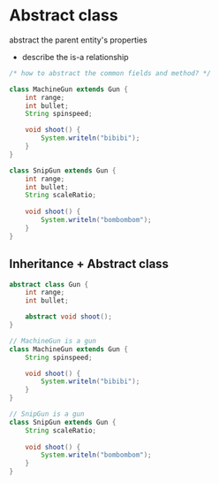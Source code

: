 # Abstract class
abstract the parent entity's properties
- describe the is-a relationship

```java
/* how to abstract the common fields and method? */

class MachineGun extends Gun {
    int range;
    int bullet;
    String spinspeed;

    void shoot() {
        System.writeln("bibibi");
    }
}

class SnipGun extends Gun {
    int range;
    int bullet;
    String scaleRatio;
    
    void shoot() {
        System.writeln("bombombom");
    }
}
```

## Inheritance + Abstract class
```java
abstract class Gun {
    int range;
    int bullet;

    abstract void shoot();
}

// MachineGun is a gun
class MachineGun extends Gun {
    String spinspeed;

    void shoot() {
        System.writeln("bibibi");
    }
}

// SnipGun is a gun
class SnipGun extends Gun {
    String scaleRatio;
    
    void shoot() {
        System.writeln("bombombom");
    }
}
```